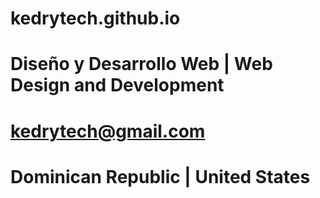 # kedrytech.github.io
# Diseño y Desarrollo Web | Web Design and Development
# kedrytech@gmail.com
# Dominican Republic | United States
